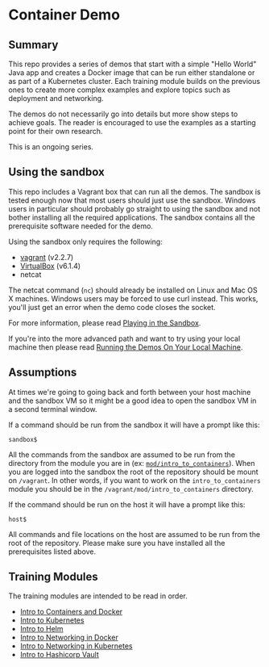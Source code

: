 # Container Demo
## Summary
This repo provides a series of demos that start with a simple "Hello World" Java app and creates a Docker image that can
be run either standalone or as part of a Kubernetes cluster. Each training module builds on the previous ones to create
more complex examples and explore topics such as deployment and networking.

The demos do not necessarily go into details but more show steps to achieve goals. The reader is encouraged to use the
examples as a starting point for their own research.

This is an ongoing series.

## Using the sandbox
This repo includes a Vagrant box that can run all the demos. The sandbox is tested enough now that most users should
just use the sandbox. Windows users in particular should probably go straight to using the sandbox and not bother
installing all the required applications. The sandbox contains all the prerequisite software needed for the demo.

Using the sandbox only requires the following:

* [vagrant](https://www.vagrantup.com/downloads.html) (v2.2.7)
* [VirtualBox](https://www.virtualbox.org/) (v6.1.4)
* netcat

The netcat command (`nc`) should already be installed on Linux and Mac OS X
machines. Windows users may be forced to use curl instead. This works, you'll
just get an error when the demo code closes the socket.

For more information, please read [Playing in the Sandbox](doc/playing_in_the_sandbox.md).

If you're into the more advanced path and want to try using your local machine
then please read [Running the Demos On Your Local Machine](doc/local_machine_demo.md).

## Assumptions
At times we're going to going back and forth between your host machine and the sandbox VM so it might be a good idea to
open the sandbox VM in a second terminal window.

If a command should be run from the sandbox it will have a prompt like this:

```shell script
sandbox$
```

All the commands from the sandbox are assumed to be run from the directory from the module you are in (ex:
[`mod/intro_to_containers`](mod/intro_to_containers)). When you are logged into the sandbox the root of the repository
should be mount on `/vagrant`. In other words, if you want to work on the `intro_to_containers` module you should be in
the `/vagrant/mod/intro_to_containers` directory.

If the command should be run on the host it will have a prompt like this:

```shell script
host$
```

All commands and file locations on the host are assumed to be run from the root of the repository. Please make sure you
have installed all the prerequisites listed above.

## Training Modules
The training modules are intended to be read in order.

* [Intro to Containers and Docker](mod/intro_to_containers/README.md)
* [Intro to Kubernetes](mod/intro_to_kubernetes/README.md)
* [Intro to Helm](mod/intro_to_helm/README.md)
* [Intro to Networking in Docker](mod/intro_to_networking_in_docker/README.md)
* [Intro to Networking in Kubernetes](mod/intro_to_networking_in_k8s/README.md)
* [Intro to Hashicorp Vault](mod/intro_to_vault/README.md)
